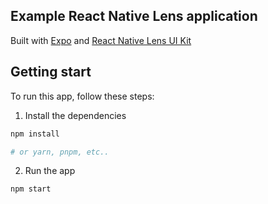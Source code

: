 ## Example React Native Lens application

Built with [Expo](https://expo.dev/) and [React Native Lens UI Kit](https://github.com/lens-protocol/react-native-lens-ui-kit)

## Getting start

To run this app, follow these steps:


1. Install the dependencies

```sh
npm install

# or yarn, pnpm, etc..
```

2. Run the app

```sh
npm start
```
